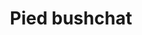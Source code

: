 ---
layout: bird
title: Pied bushchat
image-url: ../assets/birds/images/pied-bushchat.jpg
image-credit: Wikimedia Commons (by &rarr; J.M. Garg)
image-source-url: "http://en.wikipedia.org/wiki/File:Pied_Bushchat_(Male)_I_IMG_8856.jpg"
common-name: Pied Bushchat
latin-name: Pratincola caprata
info-url: "http://en.wikipedia.org/wiki/Pied_Bushchat"
---